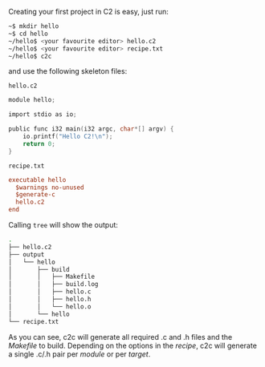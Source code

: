 
Creating your first project in C2 is easy, just run:

```bash
~$ mkdir hello
~$ cd hello
~/hello$ <your favourite editor> hello.c2
~/hello$ <your favourite editor> recipe.txt
~/hello$ c2c
```

and use the following skeleton files:

`hello.c2`
```c
module hello;

import stdio as io;

public func i32 main(i32 argc, char*[] argv) {
    io.printf("Hello C2!\n");
    return 0;
}
```

`recipe.txt`
```ini
executable hello
  $warnings no-unused
  $generate-c
  hello.c2
end
```

Calling `tree` will show the output:
```bash
.
├── hello.c2
├── output
│   └── hello
│       ├── build
│       │   ├── Makefile
│       │   ├── build.log
│       │   ├── hello.c
│       │   ├── hello.h
│       │   └── hello.o
│       └── hello
└── recipe.txt
```

As you can see, c2c will generate all required .c and .h files and the *Makefile* to build.
Depending on the options in the *recipe*, c2c will generate a single .c/.h pair per *module* or
per *target*.
